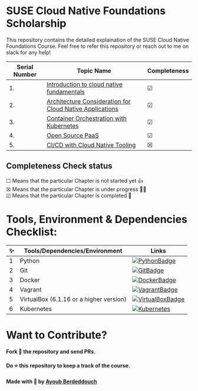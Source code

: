 # SUSE Cloud Native Foundations Scholarship

This repository contains the detailed explaination of the SUSE Cloud Native Foundations Course. Feel free to refer this repository or reach out to me on slack for any help!

|  **Serial Number** | **Topic Name**   | **Completeness** |
|---|---|---|
|  1. |  [Introduction to cloud native fundamentals]() |  &#9745; |
|  2. |  [Architecture Consideration for Cloud Native Applications]() |  &#9745; |
|  3. |  [Container Orchestration with Kubernetes]() |   &#9745; |
|  4. | [Open Source PaaS]()  |    &#9745; |
|  5. |  [CI/CD with Cloud Native Tooling]()  |  &#9746; |  


## Completeness Check status
&#9744; Means that the particular Chapter is not started yet 👍 <br>
&#9746; Means that the particular Chapter is under progress 👨‍💻 <br>
&#9745; Means that the particular Chapter is completed 🎉

# Tools, Environment & Dependencies Checklist: 
✨ | Tools/Dependencies/Environment | Links
--- | --- |---|
1 | Python | [![PythonBadge](https://img.shields.io/badge/Python-3776AB?style=for-the-badge&logo=python&logoColor=white)](https://www.python.org/downloads/) 
2 | Git | [![GitBadge](https://img.shields.io/badge/Git-F05032?style=for-the-badge&logo=git&logoColor=white)](https://git-scm.com/downloads)
3 | Docker | [![DockerBadge](https://img.shields.io/badge/Docker-2CA5E0?style=for-the-badge&logo=docker&logoColor=white)](https://docs.docker.com/get-docker/)
4 | Vagrant | [![VagrantBadge](https://img.shields.io/badge/Vagrant-orange?style=for-the-badge&logo=vagrant)](https://www.vagrantup.com/downloads)
5 | VirtualBox (6.1.16 or a higher version) | [![VirtualBoxBadge](https://img.shields.io/badge/VirtualBox-blue?style=for-the-badge&logo=virtualbox)](https://www.virtualbox.org/wiki/Downloads)
6 | Kubernetes | [![Kubernetes](https://img.shields.io/badge/kubernetes-326ce5.svg?&style=for-the-badge&logo=kubernetes&logoColor=white)](https://k3s.io/)

# Want to Contribute?
#### Fork 🍴 the repository and send PRs.
 
#### Do :star: this repository to keep a track of the course. 
 
#### Made with 💟 by [Ayoub Berdeddouch](https://github.com/ayoub-berdeddouch)
 
 

